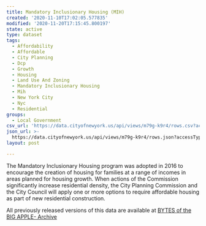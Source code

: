 ```yaml
---
title: Mandatory Inclusionary Housing (MIH)
created: '2020-11-10T17:02:05.577835'
modified: '2020-11-20T17:15:45.800197'
state: active
type: dataset
tags:
  - Affordability
  - Affordable
  - City Planning
  - Dcp
  - Growth
  - Housing
  - Land Use And Zoning
  - Mandatory Inclusionary Housing
  - Mih
  - New York City
  - Nyc
  - Residential
groups:
  - Local Government
csv_url: 'https://data.cityofnewyork.us/api/views/m79g-k9r4/rows.csv?accessType=DOWNLOAD'
json_url: >-
  https://data.cityofnewyork.us/api/views/m79g-k9r4/rows.json?accessType=DOWNLOAD
layout: post

---
```

The Mandatory Inclusionary Housing program was adopted in 2016 to encourage the creation of housing for families at a range of incomes in areas planned for housing growth. When actions of the Commission significantly increase residential density, the City Planning Commission and the City Council will apply one or more options to require affordable housing as part of new residential construction.

All previously released versions of this data are available at <a href="https://www1.nyc.gov/site/planning/data-maps/open-data/bytes-archive.page?sorts[year]=0">BYTES of the BIG APPLE- Archive</a>
